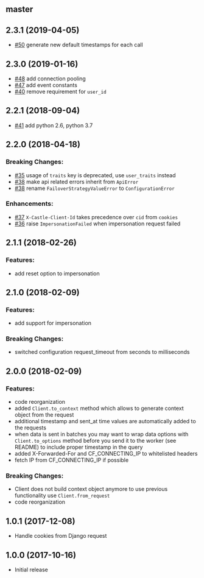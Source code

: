 ## master

## 2.3.1 (2019-04-05)

- [#50](https://github.com/castle/castle-python/pull/50) generate new default timestamps for each call

## 2.3.0 (2019-01-16)

- [#48](https://github.com/castle/castle-python/pull/48) add connection pooling
- [#47](https://github.com/castle/castle-python/pull/47) add event constants
- [#40](https://github.com/castle/castle-python/pull/40) remove requirement for `user_id`

## 2.2.1 (2018-09-04)

- [#41](https://github.com/castle/castle-python/pull/41) add python 2.6, python 3.7

## 2.2.0 (2018-04-18)

### Breaking Changes:

- [#35](https://github.com/castle/castle-python/pull/35) usage of `traits` key is deprecated, use `user_traits` instead
- [#38](https://github.com/castle/castle-python/pull/38) make api related errors inherit from `ApiError`
- [#38](https://github.com/castle/castle-python/pull/38) rename `FailoverStrategyValueError` to `ConfigurationError`

### Enhancements:

- [#37](https://github.com/castle/castle-python/pull/37) `X-Castle-Client-Id` takes precedence over `cid` from `cookies`
- [#36](https://github.com/castle/castle-python/pull/36) raise `ImpersonationFailed` when impersonation request failed

## 2.1.1 (2018-02-26)

### Features:
- add reset option to impersonation

## 2.1.0 (2018-02-09)

### Features:
- add support for impersonation

### Breaking Changes:
- switched configuration request_timeout from seconds to milliseconds

## 2.0.0 (2018-02-09)

### Features:
- code reorganization
- added `Client.to_context` method which allows to generate context object from the request
- additional timestamp and sent_at time values are automatically added to the requests
- when data is sent in batches you may want to wrap data options with `Client.to_options` method before you send it to the worker (see README) to include proper timestamp in the query
- added X-Forwarded-For and CF_CONNECTING_IP to whitelisted headers
- fetch IP from CF_CONNECTING_IP if possible

### Breaking Changes:
- Client does not build context object anymore to use previous functionality use `Client.from_request`
- code reorganization

## 1.0.1 (2017-12-08)
* Handle cookies from Django request

## 1.0.0 (2017-10-16)

* Initial release

